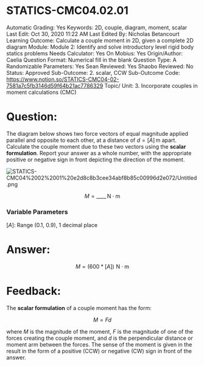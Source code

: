 # STATICS-CMC04.02.01

Automatic Grading: Yes
Keywords: 2D, couple, diagram, moment, scalar
Last Edit: Oct 30, 2020 11:22 AM
Last Edited By: Nicholas Betancourt
Learning Outcome: Calculate a couple moment in 2D, given a complete 2D diagram
Module: Module 2: Identify and solve introductory level rigid body statics problems
Needs Calculator: Yes
On Mobius: Yes
Origin/Author: Caelia
Question Format: Numerical fill in the blank
Question Type: A
Randomizable Parameters: Yes
Sean Reviewed: Yes
Shaobo Reviewed: No
Status: Approved
Sub-Outcome: 2. scalar, CCW
Sub-Outcome Code: https://www.notion.so/STATICS-CMC04-02-7581a7c5fb3146d59f64b21ac7786329
Topic/ Unit: 3. Incorporate couples in moment calculations (CMC)

# Question:

The diagram below shows two force vectors of equal magnitude applied parallel and opposite to each other, at a distance of $d=[A]\,\mathrm{m}$ apart. Calculate the couple moment due to these two vectors using the **scalar formulation**. Report your answer as a whole number, with the appropriate positive or negative sign in front depicting the direction of the moment.

![STATICS-CMC04%2002%2001%20e2d8c8b3cee34abf8b85c00996d2e072/Untitled.png](STATICS-CMC04%2002%2001%20e2d8c8b3cee34abf8b85c00996d2e072/Untitled.png)

$$M=\_\_\_\_\,\mathrm{N\cdot m}$$

### **Variable Parameters**

$[A]:$ Range (0.1, 0.9), 1 decimal place

# Answer:

$$M=(600*[A])\,\,\mathrm{N\cdot m}$$

# Feedback:

The **scalar formulation** of a couple moment has the form:

$$M=Fd$$

where $M$ is the magnitude of the moment, $F$ is the magnitude of one of the forces creating the couple moment, and $d$ is the perpendicular distance or moment arm between the forces. The sense of the moment is given in the result in the form of a positive (CCW) or negative (CW) sign in front of the answer.